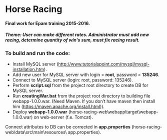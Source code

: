# Horse Racing
#### Final work for Epam training 2015-2016.
##### Theme: User can make different rates. Administrator must add new racing, determine quantity of win's sum, must fix racing result.
### To build and run the code:
*  Install MySQL server (http://www.tutorialspoint.com/mysql/mysql-installation.htm).
*  Add new user for MySQL server with login = **root**, password = **135246**.
*  Connect to MySQL server (login: root, password: 135246).
*  Perform **script.sql** from the project root directory to create DB for MySQL server.
*  Run **creatingWar.bat** from the project root directory to building file webapp-1.0.0.war. (Need Maven. If you don’t have maven then install him (https://maven.apache.org/install.html)).
*  Deploy **webapp-1.0.0.war** (horse-racing-web\webapp\target\webapp-1.0.0.war) on web-server (f.e. Tomcat).
 
  Connect attributes to DB can be corrected in **app.properties** (horse-racing-web\data\src\main\resources\ app.properties).
